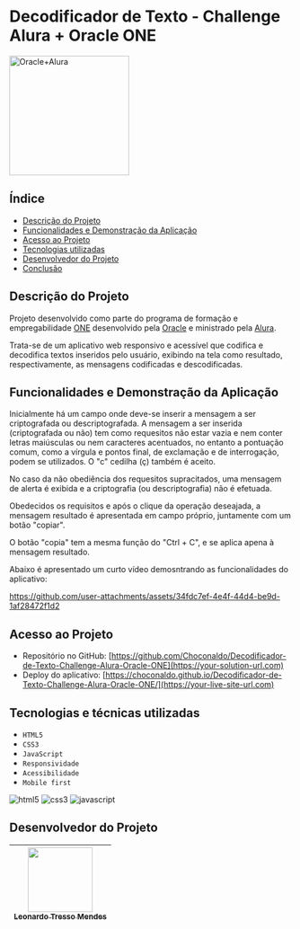 # Decodificador de Texto - Challenge Alura + Oracle ONE

<img width="213" alt="Oracle+Alura" src="https://github.com/user-attachments/assets/923f2cf8-bb31-4a8a-89c7-4be6b7adbc96">

## Índice

-   [Descrição do Projeto](#descrição-do-projeto)
-   [Funcionalidades e Demonstração da Aplicação](#funcionalidades-e-demonstração-da-aplicação)
-   [Acesso ao Projeto](#acesso-ao-projeto)
-   [Tecnologias utilizadas](#tecnologias-utilizadas)
-   [Desenvolvedor do Projeto](#pessoas-desenvolvedoras)
-   [Conclusão](#conclusão)

## Descrição do Projeto

Projeto desenvolvido como parte do programa de formação e empregabilidade [ONE](https://www.oracle.com/br/education/oracle-next-education/) desenvolvido pela [Oracle](https://www.oracle.com/br/) e ministrado pela [Alura](https://www.alura.com.br/).

Trata-se de um aplicativo web responsivo e acessível que codifica e decodifica textos inseridos pelo usuário, exibindo na tela como resultado, respectivamente, as mensagens codificadas e descodificadas.

## Funcionalidades e Demonstração da Aplicação

Inicialmente há um campo onde deve-se inserir a mensagem a ser criptografada ou descriptografada. A mensagem a ser inserida (criptografada ou não) tem como requesitos não estar vazia e nem conter letras maiúsculas ou nem caracteres acentuados, no entanto a pontuação comum, como a vírgula e pontos final, de exclamação e de interrogação, podem se utilizados. O "c" cedilha (ç) também é aceito.

No caso da não obediência dos requesitos supracitados, uma mensagem de alerta é exibida e a criptografia (ou descriptografia) não é efetuada.

Obedecidos os requisitos e após o clique da operação deseajada, a mensagem resultado é apresentada em campo próprio, juntamente com um botão "copiar".

O botão "copia" tem a mesma função do "Ctrl + C", e se aplica apena à mensagem resultado.

Abaixo é apresentado um curto vídeo demosntrando as funcionalidades do aplicativo:

https://github.com/user-attachments/assets/34fdc7ef-4e4f-44d4-be9d-1af28472f1d2

## Acesso ao Projeto

-   Repositório no GitHub: [https://github.com/Choconaldo/Decodificador-de-Texto-Challenge-Alura-Oracle-ONE](https://your-solution-url.com)
-   Deploy do aplicativo: [https://choconaldo.github.io/Decodificador-de-Texto-Challenge-Alura-Oracle-ONE/](https://your-live-site-url.com)

## Tecnologias e técnicas utilizadas

-   `HTML5`
-   `CSS3`
-   `JavaScript`
-   `Responsividade`
-   `Acessibilidade`
-   `Mobile first`

![html5](https://img.shields.io/badge/html-f06529?style=for-the-badge&logo=html5&logoColor=white)
![css3](https://img.shields.io/badge/CSS-2965f1?style=for-the-badge&logo=css3&logoColor=white)
![javascript](https://img.shields.io/badge/javascript-f0db4f?style=for-the-badge&logo=javascript&logoColor=black)

## Desenvolvedor do Projeto

| [<img loading="lazy" src="https://avatars.githubusercontent.com/u/148563205?v=4" width=115><br><sub>Leonardo Tresso Mendes</sub>](https://github.com/Choconaldo) |
| :--------------------------------------------------------------------------------------------------------------------------------------------------------------: |
